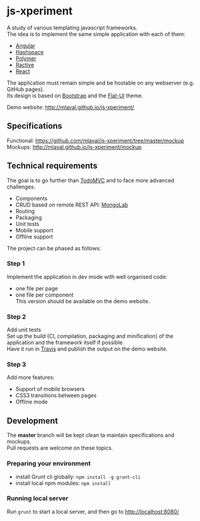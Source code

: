 js-xperiment
============
A study of various templating javascript frameworks.  
The idea is to implement the same simple application with each of them:
- [Angular](http://angularjs.org/)
- [Hashspace](https://github.com/ariatemplates/hashspace)
- [Polymer](http://www.polymer-project.org/)
- [Ractive](http://www.ractivejs.org/)
- [React](http://facebook.github.io/react/index.html)
  
The application must remain simple and be hostable on any webserver (e.g. GitHub pages).  
Its design is based on [Bootstrap](http://getbootstrap.com/) and the [Flat-UI](http://designmodo.github.io/Flat-UI/) theme.  
  
Demo website: http://mlaval.github.io/js-xperiment/  

## Specifications ##
Functional: https://github.com/mlaval/js-xperiment/tree/master/mockup  
Mockups: http://mlaval.github.io/js-xperiment/mockup  

## Technical requirements ##
The goal is to go further than [TodoMVC](http://todomvc.com/) and to face more advanced challenges:
- Components
- CRUD based on remote REST API: [MongoLab](https://mongolab.com/)
- Routing
- Packaging
- Unit tests
- Mobile support
- Offline support

The project can be phased as follows:

### Step 1 ###
Implement the application in dev mode with well organised code:
- one file per page
- one file per component  
This version should be available on the demo website.

### Step 2 ###
Add unit tests  
Set up the build (CI, compilation, packaging and minification) of the application and the framework itself if possible.  
Have it run in [Travis](https://travis-ci.org/) and publish the output on the demo website.

### Step 3 ###
Add more features:
- Support of mobile browsers
- CSS3 transitions between pages
- Offline mode

## Development

The **master** branch will be kept clean ta maintain specifications and mockups.  
Pull requests are welcome on these topics.

### Preparing your environment

- install Grunt cli globally: `npm install -g grunt-cli`
- install local npm modules: `npm install`

### Running local server
Run `grunt` to start a local server, and then go to [http://localhost:8080/](http://localhost:8080/)
